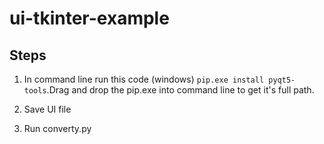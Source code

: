 # ui-tkinter-example

## Steps

1. In command line run this code (windows) `pip.exe install pyqt5-tools`.Drag and drop the pip.exe into command line to get it's full path.

2. Save UI file

3. Run converty.py
